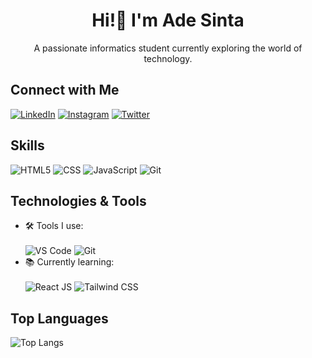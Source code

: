 <div align="center">
  <h1>Hi!👋 I'm Ade Sinta</h1>
  <p>A passionate informatics student currently exploring the world of technology.</p>
</div>

## Connect with Me
[![LinkedIn](https://img.shields.io/badge/LinkedIn-Connect-blue?style=for-the-badge&logo=linkedin&logoColor=white)](https://www.linkedin.com/in/adesinta/)
[![Instagram](https://img.shields.io/badge/Instagram-Follow-red?style=for-the-badge&logo=instagram&logoColor=white)](https://www.instagram.com/adesinta_/)
[![Twitter](https://img.shields.io/badge/Twitter-Follow-blue?style=for-the-badge&logo=twitter&logoColor=white)](https://twitter.com/adesintaa)

## Skills
![HTML5](https://img.shields.io/badge/HTML5-E34F26?style=for-the-badge&logo=html5&logoColor=white) 
![CSS](https://img.shields.io/badge/CSS-1572B6?style=for-the-badge&logo=css3&logoColor=white) 
![JavaScript](https://img.shields.io/badge/JavaScript-F7DF1E?style=for-the-badge&logo=javascript&logoColor=black) 
![Git](https://img.shields.io/badge/Git-F05032?style=for-the-badge&logo=git&logoColor=white) 

## Technologies & Tools
- 🛠️ Tools I use: <br/><br/>
![VS Code](https://img.shields.io/badge/VS_Code-007ACC?style=for-the-badge&logo=visual-studio-code&logoColor=white) 
![Git](https://img.shields.io/badge/Git-F05032?style=for-the-badge&logo=git&logoColor=white) 
- 📚 Currently learning: <br/><br/>
![React JS](https://img.shields.io/badge/React-61DAFB?style=for-the-badge&logo=react&logoColor=black) 
![Tailwind CSS](https://img.shields.io/badge/Tailwind_CSS-38B2AC?style=for-the-badge&logo=tailwind-css&logoColor=white)

## Top Languages
<img src="https://github-readme-stats.vercel.app/api/top-langs/?username=adesinta&layout=compact" alt="Top Langs"/>

